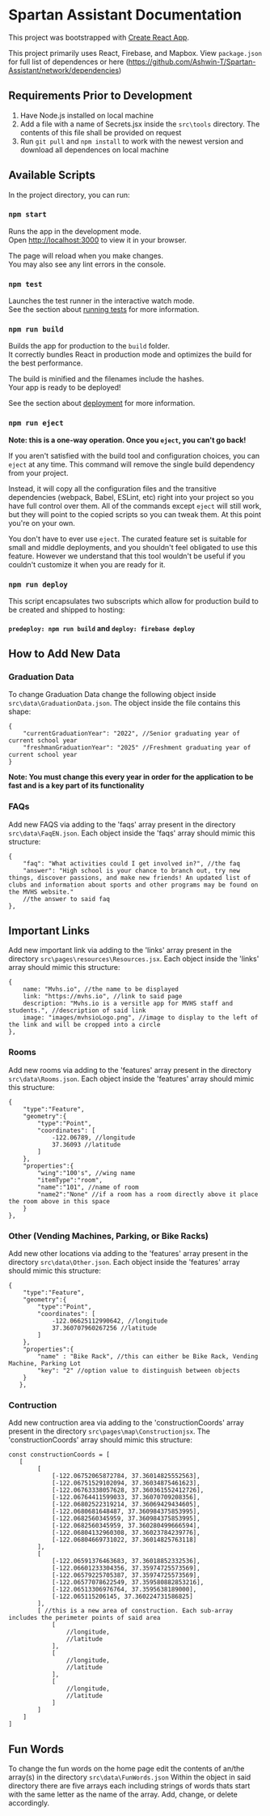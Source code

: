# Spartan Assistant Documentation

This project was bootstrapped with [Create React App](https://github.com/facebook/create-react-app).

This project primarily uses React, Firebase, and Mapbox. View `package.json` for full list of dependences or here (https://github.com/Ashwin-T/Spartan-Assistant/network/dependencies)

## Requirements Prior to Development

1. Have Node.js installed on local machine
2. Add a file with a name of Secrets.jsx inside the `src\tools` directory. The contents of this file shall be provided on request
3. Run `git pull` and `npm install` to work with the newest version and download all dependences on local machine

## Available Scripts

In the project directory, you can run:

### `npm start`

Runs the app in the development mode.\
Open [http://localhost:3000](http://localhost:3000) to view it in your browser.

The page will reload when you make changes.\
You may also see any lint errors in the console.

### `npm test`

Launches the test runner in the interactive watch mode.\
See the section about [running tests](https://facebook.github.io/create-react-app/docs/running-tests) for more information.

### `npm run build`

Builds the app for production to the `build` folder.\
It correctly bundles React in production mode and optimizes the build for the best performance.

The build is minified and the filenames include the hashes.\
Your app is ready to be deployed!

See the section about [deployment](https://facebook.github.io/create-react-app/docs/deployment) for more information.

### `npm run eject`

**Note: this is a one-way operation. Once you `eject`, you can't go back!**

If you aren't satisfied with the build tool and configuration choices, you can `eject` at any time. This command will remove the single build dependency from your project.

Instead, it will copy all the configuration files and the transitive dependencies (webpack, Babel, ESLint, etc) right into your project so you have full control over them. All of the commands except `eject` will still work, but they will point to the copied scripts so you can tweak them. At this point you're on your own.

You don't have to ever use `eject`. The curated feature set is suitable for small and middle deployments, and you shouldn't feel obligated to use this feature. However we understand that this tool wouldn't be useful if you couldn't customize it when you are ready for it.

### `npm run deploy`

This script encapsulates two subscripts which allow for production build to be created and shipped to hosting:
#### `predeploy: npm run build` and `deploy: firebase deploy`

## How to Add New Data

### Graduation Data
To change Graduation Data change the following object inside `src\data\GraduationData.json`.
The object inside the file contains this shape:
```
{
    "currentGraduationYear": "2022", //Senior graduating year of current school year
    "freshmanGraduationYear": "2025" //Freshment graduating year of current school year
}
```

**Note: You must change this every year in order for the application to be fast and is a key part of its functionality**

### FAQs
Add new FAQS via adding to the 'faqs' array present in the directory `src\data\FaqEN.json`.
Each object inside the 'faqs' array should mimic this structure:
```
{
    "faq": "What activities could I get involved in?", //the faq
    "answer": "High school is your chance to branch out, try new things, discover passions, and make new friends! An updated list of clubs and information about sports and other programs may be found on the MVHS website." 
    //the answer to said faq
},
```

## Important Links
Add new important link via adding to the 'links' array present in the directory `src\pages\resources\Resources.jsx`.
Each object inside the 'links' array should mimic this structure:
```
{
    name: "Mvhs.io", //the name to be displayed
    link: "https://mvhs.io", //link to said page
    description: "Mvhs.io is a versitle app for MVHS staff and students.", //description of said link
    image: "images/mvhsioLogo.png", //image to display to the left of the link and will be cropped into a circle
},
```
### Rooms
Add new rooms via adding to the 'features' array present in the directory `src\data\Rooms.json`.
Each object inside the 'features' array should mimic this structure:
```
{
    "type":"Feature",
    "geometry":{
        "type":"Point",
        "coordinates": [
            -122.06789, //longitude
            37.36093 //latitude
        ]
    },
    "properties":{
        "wing":"100's", //wing name
        "itemType":"room", 
        "name":"101", //name of room
        "name2":"None" //if a room has a room directly above it place the room above in this space
    }
},
```

### Other (Vending Machines, Parking, or Bike Racks)
Add new other locations via adding to the 'features' array present in the directory `src\data\Other.json`.
Each object inside the 'features' array should mimic this structure:
```
{
    "type":"Feature",
    "geometry":{
        "type":"Point",
        "coordinates": [
            -122.06625112990642, //longitude
            37.360707960267256 //latitude
        ]
    },
    "properties":{
        "name" : "Bike Rack", //this can either be Bike Rack, Vending Machine, Parking Lot
        "key": "2" //option value to distinguish between objects 
    }
   },
```

### Contruction
Add new contruction area via adding to the 'constructionCoords' array present in the directory `src\pages\map\Constructionjsx`.
The 'constructionCoords' array should mimic this structure:
```
const constructionCoords = [
   [ 
        [
            [-122.06752065872784, 37.36014825552563],
            [-122.06751529102094, 37.36034875461623],
            [-122.06763338057628, 37.360361552412726],
            [-122.06764411599033, 37.36070709208356],
            [-122.06802522319214, 37.36069429434605],
            [-122.0680681648487, 37.360984375853995],
            [-122.0682560345959, 37.360984375853995],
            [-122.0682560345959, 37.360280499666594],
            [-122.06804132960308, 37.36023784239776],
            [-122.06804669731022, 37.36014825763118]
        ], 
        [
            [-122.06591376463683, 37.36018852332536],
            [-122.06601233304356, 37.35974725573569],
            [-122.06579225705387, 37.35974725573569],
            [-122.06577078622549, 37.359580882853216],
            [-122.06513306976764, 37.3595638189000],
            [-122.065115206145, 37.360224731586825]
        ],
        [ //this is a new area of construction. Each sub-array includes the perimeter points of said area
            [
                //longitude,
                //latitude
            ],
            [
                //longitude,
                //latitude
            ],
            [
                //longitude,
                //latitude
            ]
        ]     
    ]
]
```
## Fun Words
To change the fun words on the home page edit the contents of an/the array(s) in the directory `src\data\FunWords.json`
Within the object in said directory there are five arrays each including strings of words thats start with the same letter as the name of the array. Add, change, or delete accordingly.
